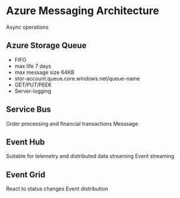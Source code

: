 # Azure Messaging Architecture

Async operations 

## Azure Storage Queue
- FIFO
- max life 7 days
- max message size 64KB
- stor-account.queue.core.windows.net/queue-name
- GET/PUT/PEEK
- Server-logging


## Service Bus
Order processing and financial transactions
Messsage

## Event Hub
Suitable for telemetry and distributed data streaming
Event streaming

## Event Grid
React to status changes
Event distribution
